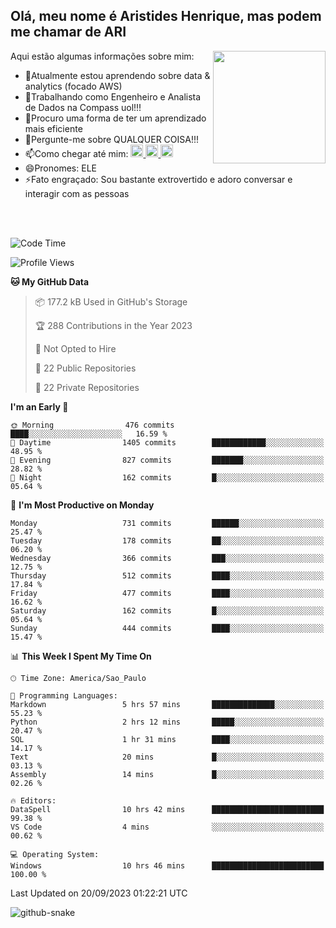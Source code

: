 ## Olá, meu nome é Aristides Henrique, mas podem me chamar de ARI

<div >
Aqui estão algumas informações sobre mim:<img align="right" height="180em" src="https://user-images.githubusercontent.com/97318481/177042589-45d62122-82a9-4a32-b3a7-87b322825b2f.png">
</div>

- 🌱Atualmente estou aprendendo sobre data & analytics (focado AWS)
- 👯Trabalhando como Engenheiro e Analista de Dados na Compass uol!!!
- 🤔Procuro uma forma de ter um aprendizado mais eficiente
- 💬Pergunte-me sobre QUALQUER COISA!!!
- 📫Como chegar até mim:
  <a href="https://www.instagram.com/aryhenry/" target="_blank">
  <img src="https://img.shields.io/badge/-Instagram-%23E4405F?style=for-the-badge&logo=instagram&logoColor=black" height="20px">
  </a>
  <a href="https://www.linkedin.com/in/aristides-henrique/" target="_blank">
  <img src="https://img.shields.io/badge/-LinkedIn-%230077B5?style=for-the-badge&logo=linkedin&logoColor=black" height="20px">
  </a> 
  <a href="mailto:arihenriqueuna@gmail.com">
  <img src="https://img.shields.io/badge/-Gmail-%23333?style=for-the-badge&logo=gmail&logoColor=white" height="20px">
  </a>
- 😄Pronomes: ELE
- ⚡Fato engraçado: Sou bastante extrovertido e adoro conversar e interagir com as pessoas
<br/>
<br/>


<!--START_SECTION:waka-->
![Code Time](http://img.shields.io/badge/Code%20Time-1%2C197%20hrs%2013%20mins-blue)

![Profile Views](http://img.shields.io/badge/Profile%20Views-4-blue)

**🐱 My GitHub Data** 

> 📦 177.2 kB Used in GitHub's Storage 
 > 
> 🏆 288 Contributions in the Year 2023
 > 
> 🚫 Not Opted to Hire
 > 
> 📜 22 Public Repositories 
 > 
> 🔑 22 Private Repositories 
 > 
**I'm an Early 🐤** 

```text
🌞 Morning                476 commits         ████░░░░░░░░░░░░░░░░░░░░░   16.59 % 
🌆 Daytime                1405 commits        ████████████░░░░░░░░░░░░░   48.95 % 
🌃 Evening                827 commits         ███████░░░░░░░░░░░░░░░░░░   28.82 % 
🌙 Night                  162 commits         █░░░░░░░░░░░░░░░░░░░░░░░░   05.64 % 
```
📅 **I'm Most Productive on Monday** 

```text
Monday                   731 commits         ██████░░░░░░░░░░░░░░░░░░░   25.47 % 
Tuesday                  178 commits         ██░░░░░░░░░░░░░░░░░░░░░░░   06.20 % 
Wednesday                366 commits         ███░░░░░░░░░░░░░░░░░░░░░░   12.75 % 
Thursday                 512 commits         ████░░░░░░░░░░░░░░░░░░░░░   17.84 % 
Friday                   477 commits         ████░░░░░░░░░░░░░░░░░░░░░   16.62 % 
Saturday                 162 commits         █░░░░░░░░░░░░░░░░░░░░░░░░   05.64 % 
Sunday                   444 commits         ████░░░░░░░░░░░░░░░░░░░░░   15.47 % 
```


📊 **This Week I Spent My Time On** 

```text
🕑︎ Time Zone: America/Sao_Paulo

💬 Programming Languages: 
Markdown                 5 hrs 57 mins       ██████████████░░░░░░░░░░░   55.23 % 
Python                   2 hrs 12 mins       █████░░░░░░░░░░░░░░░░░░░░   20.47 % 
SQL                      1 hr 31 mins        ████░░░░░░░░░░░░░░░░░░░░░   14.17 % 
Text                     20 mins             █░░░░░░░░░░░░░░░░░░░░░░░░   03.13 % 
Assembly                 14 mins             █░░░░░░░░░░░░░░░░░░░░░░░░   02.26 % 

🔥 Editors: 
DataSpell                10 hrs 42 mins      █████████████████████████   99.38 % 
VS Code                  4 mins              ░░░░░░░░░░░░░░░░░░░░░░░░░   00.62 % 

💻 Operating System: 
Windows                  10 hrs 46 mins      █████████████████████████   100.00 % 
```


 Last Updated on 20/09/2023 01:22:21 UTC
<!--END_SECTION:waka-->

<img alt="github-snake" src="https://github.com/AriHenrique/AriHenrique/blob/output/github-contribution-grid-snake-dark.svg" />

